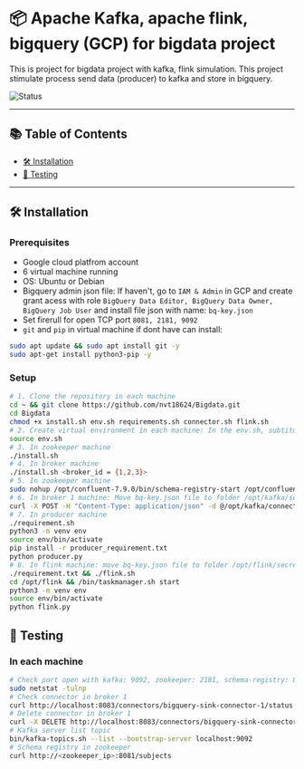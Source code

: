 # 📦 Apache Kafka, apache flink, bigquery (GCP) for bigdata project

This is project for bigdata project with kafka, flink simulation. This project stimulate process send data (producer) to kafka and store in bigquery.

![Status](https://img.shields.io/badge/status-active-success)

---

## 📚 Table of Contents

- [🛠️ Installation](#️-installation)
- [🧪 Testing](#-testing)


---

## 🛠️ Installation

### Prerequisites

- Google cloud platfrom account
- 6 virtual machine running
- OS: Ubuntu or Debian
- Bigquery admin json file: If haven't, go to `IAM & Admin` in GCP and create grant acess with role `BigQuery Data Editor, BigQuery Data Owner, BigQuery Job User` and install file json with name: `bq-key.json`
- Set firerull for open TCP port `8081, 2181, 9092`
- `git` and `pip` in virtual machine if dont have can install: 
```bash
sudo apt update && sudo apt install git -y
sudo apt-get install python3-pip -y
```
### Setup

```bash
# 1. Clone the repository in each machine
cd ~ && git clone https://github.com/nvt18624/Bigdata.git
cd Bigdata
chmod +x install.sh env.sh requirements.sh connector.sh flink.sh
# 2. Create virtual environment in each machine: In the env.sh, subtitute variables: ip public, project id, dataset ...
source env.sh
# 3. In zookeeper machine 
./install.sh
# 4. In broker machine
./install.sh <broker_id = {1,2,3}>
# 5. In zookeeper machine 
sudo nohup /opt/confluent-7.9.0/bin/schema-registry-start /opt/confluent-7.9.0/etc/schema-registry/schema-registry.properties > /tmp/schema-registry.log 2>&1 &
# 6. In broker 1 machine: Move bq-key.json file to folder /opt/kafka/secrets
curl -X POST -H "Content-Type: application/json" -d @/opt/kafka/connector-config/connect-config.json http://localhost:8083/connectors
# 7. In producer machine
./requirement.sh
python3 -m venv env
source env/bin/activate
pip install -r producer_requirement.txt
python producer.py
# 8. In flink machine: move bq-key.json file to folder /opt/flink/secrets
./requirement.txt && ./flink.sh 
cd /opt/flink && /bin/taskmanager.sh start
python3 -m venv env
source env/bin/activate
python flink.py
```
## 🧪 Testing
### In each machine
``` bash
# Check port open with kafka: 9092, zookeeper: 2181, schema-registry: 8081, flink: 8081
sudo netstat -tulnp 
# Check connector in broker 1 
curl http://localhost:8083/connectors/bigquery-sink-connector-1/status
# Delete connector in broker 1
curl -X DELETE http://localhost:8083/connectors/bigquery-sink-connector-1
# Kafka server list topic
bin/kafka-topics.sh --list --bootstrap-server localhost:9092
# Schema registry in zookeeper
curl http://<zookeeper_ip>:8081/subjects

```


